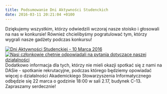 ```yaml
---
title: Podsumowanie Dni Aktywności Studenckich
date: 2016-03-11 20:21:04 +0100
---
```

Dziękujemy wszystkim, którzy odwiedzili wczoraj nasze stoisko i głosowali na nas w konkursie! Również chcielibyśmy pogratulować tym, którzy wygrali nasze gadżety podczas konkursu!

[![Dni Aktywności Studenckiej - 10 Marca 2016](http://asi.wroclaw.pl/wp-content/uploads/2016/03/10583765_565052963654309_1116004267_o-300x200.jpg)](http://asi.wroclaw.pl/wp-content/uploads/2016/03/10583765_565052963654309_1116004267_o.jpg)[![Nasi członkowie chętnie odpowiadali na pytania dotyczące naszej działalności](http://asi.wroclaw.pl/wp-content/uploads/2016/03/12837752_565052676987671_1825143532_o-300x200.jpg)](http://asi.wroclaw.pl/wp-content/uploads/2016/03/12837752_565052676987671_1825143532_o.jpg)
Dodatkowo informacja dla tych, którzy nie mieli okazji spotkać się z nami na DASie - spotkanie rekrutacyjne, podczas którego będziemy opowiadać więcej o działalności Akademickiego Stowarzyszenia Informatycznego odbędzie się 22 marca o godzinie 18:00 w sali 2.17, budynek C-13. Zapraszamy serdecznie!